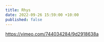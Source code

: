 ```yaml
---
title: Rhys
date: 2022-09-26 15:59:00 +10:00
published: false
---
```


https://vimeo.com/744034284/9d2918638a